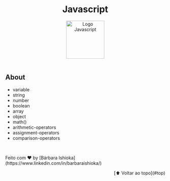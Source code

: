 <div id="top" align="center";>
  <h1>Javascript</h1>
  <img
    width="120px"
    src="https://cdn-icons-png.flaticon.com/512/5968/5968292.png"
    alt="Logo Javascript" />
</div>
</br>
<h2>About</h2>
<ul>
  <li>variable</li>
  <li>string</li>
  <li>number</li>
  <li>boolean</li>
  <li>array</li>
  <li>object</li>
  <li>math()</li>
  <li>arithmetic-operators</li>
  <li>assignment-operators</li>
  <li>comparison-operators</li>
</ul>

</br>
<p>Feito com &hearts; by [Bárbara Ishioka](https://www.linkedin.com/in/barbaraishioka/)

</br>

<p align="right">[⬆️ Voltar ao topo](#top)</p>

